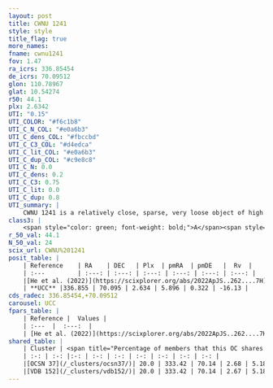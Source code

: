 ```yaml
---
layout: post
title: CWNU 1241
style: style
title_flag: true
more_names: 
fname: cwnu1241
fov: 1.47
ra_icrs: 336.85454
de_icrs: 70.09512
glon: 110.78967
glat: 10.54274
r50: 44.1
plx: 2.6342
UTI: "0.15"
UTI_COLOR: "#f6c1b8"
UTI_C_N_COL: "#e0a6b3"
UTI_C_dens_COL: "#fbccbd"
UTI_C_C3_COL: "#d4edca"
UTI_C_lit_COL: "#e0a6b3"
UTI_C_dup_COL: "#c9e8c8"
UTI_C_N: 0.0
UTI_C_dens: 0.2
UTI_C_C3: 0.75
UTI_C_lit: 0.0
UTI_C_dup: 0.8
UTI_summary: |
    CWNU 1241 is a relatively close, sparse, very loose object of high C3 quality. It was recently reported in the literature.<br><br>This is very likely a unique object, which shares a small percentage of members with at least one previously reported entry.<br><br><span style="color: #99180f; font-weight: bold;">Warning: </span>contains less than 25 stars with <i>P>0.5</i> estimated.
class3: |
    <span style="color: green; font-weight: bold;">A</span><span style="color: #FFC300; font-weight: bold;">B</span>
r_50_val: 44.1
N_50_val: 24
scix_url: CWNU%201241
posit_table: |
    | Reference    | RA    | DEC   | Plx  | pmRA  | pmDE   |  Rv  |
    | :---         | :---: | :---: | :---: | :---: | :---: | :---: |
    |[He et al. (2022)](https://scixplorer.org/abs/2022ApJS..262....7H) | 337.543 | 70.196 | 2.608 | 5.74 | 0.329 | -- |
    | **UCC** |336.855 | 70.095 | 2.634 | 5.896 | 0.322 | -16.13 | 
cds_radec: 336.85454,+70.09512
carousel: UCC
fpars_table: |
    | Reference |  Values |
    | :---  |  :---:  |
    | [He et al. (2022)](https://scixplorer.org/abs/2022ApJS..262....7H) | `A0=1.1, logAge=7.85` |
shared_table: |
    | Cluster | <span title="Percentage of members that this OC shares with the ones listed">%</span>   | RA   | DEC   | Plx   | pmRA  | pmDE  | Rv | UTI |
    | :-: | :-: |:-: | :-: | :-: | :-: | :-: | :-: | :-: |
    |[OCSN 37](/_clusters/ocsn37/)| 20.0 | 333.42 | 70.14 | 2.68 | 5.18 | 0.92 | -32.92 |0.0 |
    |[VDB 152](/_clusters/vdb152/)| 20.0 | 333.42 | 70.14 | 2.67 | 5.18 | 0.9 | -32.92 |0.67 |
---
```

